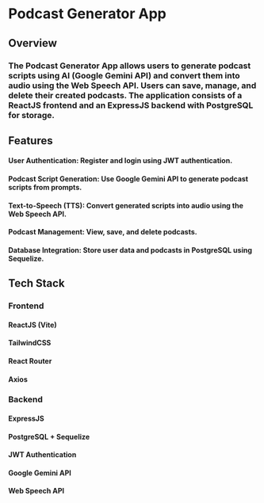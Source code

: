 # Podcast Generator App

## Overview

### The Podcast Generator App allows users to generate podcast scripts using AI (Google Gemini API) and convert them into audio using the Web Speech API. Users can save, manage, and delete their created podcasts. The application consists of a ReactJS frontend and an ExpressJS backend with PostgreSQL for storage.

## Features

#### User Authentication: Register and login using JWT authentication.

#### Podcast Script Generation: Use Google Gemini API to generate podcast scripts from prompts.

#### Text-to-Speech (TTS): Convert generated scripts into audio using the Web Speech API.

#### Podcast Management: View, save, and delete podcasts.

#### Database Integration: Store user data and podcasts in PostgreSQL using Sequelize.

## Tech Stack

### Frontend

#### ReactJS (Vite)

#### TailwindCSS

#### React Router

#### Axios

### Backend

#### ExpressJS

#### PostgreSQL + Sequelize

#### JWT Authentication

#### Google Gemini API

#### Web Speech API
